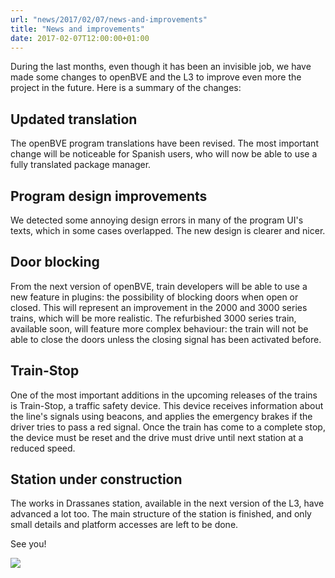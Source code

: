 ```yaml
---
url: "news/2017/02/07/news-and-improvements"
title: "News and improvements"
date: 2017-02-07T12:00:00+01:00
---
```

During the last months, even though it has been an invisible job, we have made some changes to openBVE and the L3 to improve even more the project in the future. Here is a summary of the changes:

## Updated translation

The openBVE program translations have been revised. The most important change will be noticeable for Spanish users, who will now be able to use a fully translated package manager.

## Program design improvements

We detected some annoying design errors in many of the program UI's texts, which in some cases overlapped. The new design is clearer and nicer.

## Door blocking

From the next version of openBVE, train developers will be able to use a new feature in plugins: the possibility of blocking doors when open or closed. This will represent an improvement in the 2000 and 3000 series trains, which will be more realistic. The refurbished 3000 series train, available soon, will feature more complex behaviour: the train will not be able to close the doors unless the closing signal has been activated before.

## Train-Stop

One of the most important additions in the upcoming releases of the trains is Train-Stop, a traffic safety device. This device receives information about the line's signals using beacons, and applies the emergency brakes if the driver tries to pass a red signal. Once the train has come to a complete stop, the device must be reset and the drive must drive until next station at a reduced speed.

## Station under construction

The works in Drassanes station, available in the next version of the L3, have advanced a lot too. The main structure of the station is finished, and only small details and platform accesses are left to be done.

See you!

<img src="/images/noticies/20170207/1.png">
